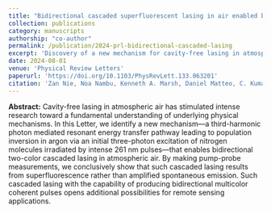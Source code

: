 ```yaml
---
title: "Bidirectional cascaded superfluorescent lasing in air enabled by resonant third harmonic photon exchange from nitrogen to argon"
collection: publications
category: manuscripts
authorship: "co-author"
permalink: /publication/2024-prl-bidirectional-cascaded-lasing
excerpt: 'Discovery of a new mechanism for cavity-free lasing in atmospheric air through third-harmonic photon mediated resonant energy transfer from nitrogen to argon, enabling bidirectional two-color cascaded superfluorescent lasing.'
date: 2024-08-01
venue: 'Physical Review Letters'
paperurl: 'https://doi.org/10.1103/PhysRevLett.133.063201'
citation: 'Zan Nie, Noa Nambu, Kenneth A. Marsh, Daniel Matteo, C. Kumar Patel, Chaojie Zhang, Yipeng Wu, Stefanos Carlström, Felipe Morales, Serguei Patchkovskii, Olga Smirnova, Misha Ivanov, Chan Joshi, "Bidirectional cascaded superfluorescent lasing in air enabled by resonant third harmonic photon exchange from nitrogen to argon," <i>Phys. Rev. Lett.</i> 133, 063201 (2024).'
---
```


**Abstract:** Cavity-free lasing in atmospheric air has stimulated intense research toward a fundamental understanding of underlying physical mechanisms. In this Letter, we identify a new mechanism—a third-harmonic photon mediated resonant energy transfer pathway leading to population inversion in argon via an initial three-photon excitation of nitrogen molecules irradiated by intense 261 nm pulses—that enables bidirectional two-color cascaded lasing in atmospheric air. By making pump-probe measurements, we conclusively show that such cascaded lasing results from superfluorescence rather than amplified spontaneous emission. Such cascaded lasing with the capability of producing bidirectional multicolor coherent pulses opens additional possibilities for remote sensing applications.
